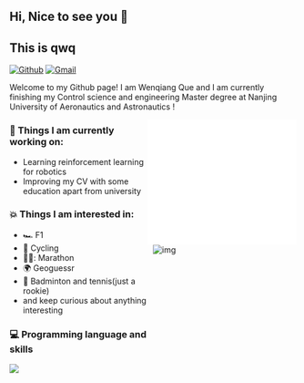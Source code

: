 ## Hi, Nice to see you 👋
## This is qwq
[![Github](https://img.shields.io/badge/-Github-000?style=flat&logo=Github&logoColor=white)](https://github.com/Freaky1122)
[![Gmail](https://img.shields.io/badge/-Gmail-c14438?style=flat&logo=Gmail&logoColor=white)](mailto:quewenqiang@gmail.com)

Welcome to my Github page! I am Wenqiang Que and I am currently finishing my Control science and engineering Master degree at Nanjing University of Aeronautics and Astronautics ! 

<img src="/github-metrics.svg" alt="Metrics" width="52%" align="right" height="220">
<img width="50%" alt="img" align="right" src="https://github-readme-stats.vercel.app/api?username=Freaky1122&show_icons=true&hide_border=true" height="180"/>

### :muscle: Things I am currently working on:  
- Learning reinforcement learning for robotics
- Improving my CV with some education apart from university

### :boom: Things I am interested in:
- :racing_car: F1
- :bicyclist: Cycling
- 🏃‍♂️: Marathon
- :earth_africa: Geoguessr
- :tennis: Badminton and tennis(just a rookie)
- and keep curious about anything interesting 

### :computer: Programming language and skills
![](https://skillicons.dev/icons?perline=15&i=c,cpp,python,docker,qt,git,linux)








